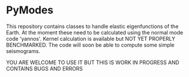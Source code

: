 # PyModes
This repository contains classes to handle elastic eigenfunctions of the Earth.
At the moment these need to be calculated using the normal mode code 'yannos'.
Kernel calculation is available but NOT YET PROPERLY BENCHMARKED. The code will
soon be able to compute some simple seismograms.

YOU ARE WELCOME TO USE IT BUT THIS IS WORK IN PROGRESS AND CONTAINS BUGS AND
ERRORS
